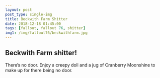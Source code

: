 ```yaml
---
layout: post
post_type: single-img
title: Beckwith Farm Shitter
date: 2018-12-18 01:45:00
tags: [fallout, fallout 76, shitter]
img1: /img/fallout76/beckwithfarm.jpg
---
```

## Beckwith Farm shitter!

There’s no door. Enjoy a creepy doll and a jug of Cranberry Moonshine to make up for there being no door.
